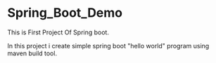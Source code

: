 # Spring_Boot_Demo
This is First Project Of Spring boot.

In this project i create simple spring boot "hello world" program using maven build tool.
